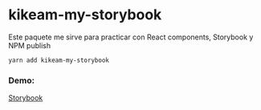 # kikeam-my-storybook

Este paquete me sirve para practicar con React components, Storybook y NPM publish

```
yarn add kikeam-my-storybook
```

### Demo:

[Storybook](https://kikeam.github.io/sb/)

